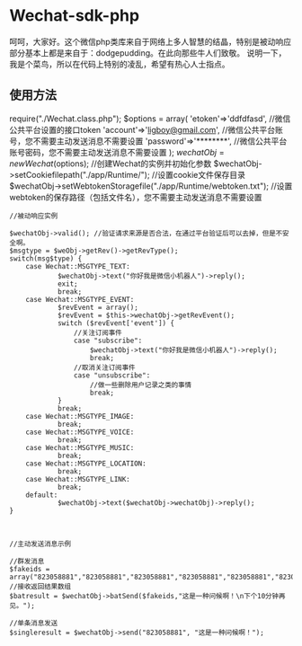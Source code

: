 Wechat-sdk-php
==============
呵呵，大家好。这个微信php类库来自于网络上多人智慧的结晶，特别是被动响应部分基本上都是来自于：dodgepudding。在此向那些牛人们致敬。 说明一下，我是个菜鸟，所以在代码上特别的凌乱，希望有热心人士指点。

使用方法
--------
require("./Wechat.class.php");
    $options = array(
            'etoken'=>'ddfdfasd',  //微信公共平台设置的接口token
            'account'=>'ligboy@gmail.com', //微信公共平台账号，您不需要主动发送消息不需要设置
            'password'=>'********',  //微信公共平台账号密码，您不需要主动发送消息不需要设置
    );
    $wechatObj = new Wechat($options);  //创建Wechat的实例并初始化参数
    $wechatObj->setCookiefilepath("./app/Runtime/");  //设置cookie文件保存目录
    $wechatObj->setWebtokenStoragefile("./app/Runtime/webtoken.txt");  //设置webtoken的保存路径（包括文件名），您不需要主动发送消息不需要设置

    //被动响应实例

    $wechatObj->valid(); //验证请求来源是否合法，在通过平台验证后可以去掉，但是不安全啊。
    $msgtype = $weObj->getRev()->getRevType();
    switch(msg$type) {
        case Wechat::MSGTYPE_TEXT:
                $wechatObj->text("你好我是微信小机器人")->reply();
                exit;
                break;
        case Wechat::MSGTYPE_EVENT:
                $revEvent = array();
                $revEvent = $this->wechatObj->getRevEvent();
                switch ($revEvent['event']) {
                    //关注订阅事件
                    case "subscribe":
                        $wechatObj->text("你好我是微信小机器人")->reply();
                        break;
                    //取消关注订阅事件
                    case "unsubscribe":
                        //做一些删除用户记录之类的事情
                        break;
                }
                break;
        case Wechat::MSGTYPE_IMAGE:
                break;
        case Wechat::MSGTYPE_VOICE:
                break;
        case Wechat::MSGTYPE_MUSIC:
                break;
        case Wechat::MSGTYPE_LOCATION:
                break;
        case Wechat::MSGTYPE_LINK:
                break;
        default:
                $wechatObj->text($wechatObj->wechatObj)->reply();
    }



    //主动发送消息示例

    //群发消息
    $fakeids = array("823058881","823058881","823058881","823058881","823058881","823058881","823058881","823058881","823058881","823058881","823058881","823058881","823058881","823058881","823058881","823058881","823058881","823058881","823058881","823058881","823058881","823058881","823058881","823058881","823058881","823058881","823058881","823058881","823058881","823058881","823058881","823058881","823058881","823058881","823058881","823058881","823058881","823058881","823058881","823058881","823058881","823058881","823058881","823058881","823058881","823058881","823058881","823058881","823058881","823058881","823058881","823058881","823058881","823058881","823058881","823058881","823058881","823058881","823058881","823058881","823058881","823058881","823058881","823058881","823058881","823058881","823058881","823058881","823058881","823058881","823058881","823058881","823058881","823058881","823058881","823058881","823058881","823058881","823058881","823058881","823058881","823058881","823058881","823058881","823058881","823058881","823058881","823058881");
    //接收返回结果数组
    $batresult = $wechatObj->batSend($fakeids,"这是一种问候啊！\n下个10分钟再见。");

    //单条消息发送
    $singleresult = $wechatObj->send("823058881", "这是一种问候啊！");
